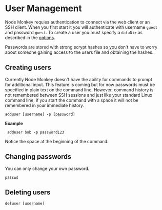 # User Management

Node Monkey requies authentication to connect via the web client or an SSH client. When you first start it you will authenticate with username `guest` and password `guest`. To create a user you must specify a `dataDir` as described in the [options](server.md#options).

Passwords are stored with strong scrypt hashes so you don't have to worry about someone gaining access to the users file and obtaining the hashes.

## Creating users

Currently Node Monkey doesn't have the ability for commands to prompt for additional input. This feature is coming but for now passwords must be specified in plain text on the command line. However, command history is not remembered between SSH sessions and just like your standard Linux command line, if you start the command with a space it will not be remembered in your immediate history.

```
adduser [username] -p [password]
```

**Example**

```
 adduser bob -p password123
```
Notice the space at the beginning of the command.


## Changing passwords

You can only change your own password.

```
passwd
```


## Deleting users

```
deluser [username]
```